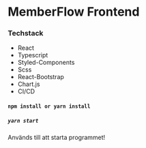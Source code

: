 # MemberFlow Frontend

### Techstack
- React
- Typescript
- Styled-Components
- Scss
- React-Bootstrap
- Chart.js
- CI/CD

#### `npm install or yarn install`

##### `yarn start`
Används till att starta programmet!

